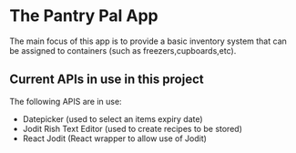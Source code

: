 # The Pantry Pal App
The main focus of this app is to provide a basic inventory system that can be assigned to containers (such as freezers,cupboards,etc). 

## Current APIs in use in this project
The following APIS are in use:
- Datepicker (used to select an items expiry date)
- Jodit Rish Text Editor (used to create recipes to be stored)
- React Jodit (React wrapper to allow use of Jodit)